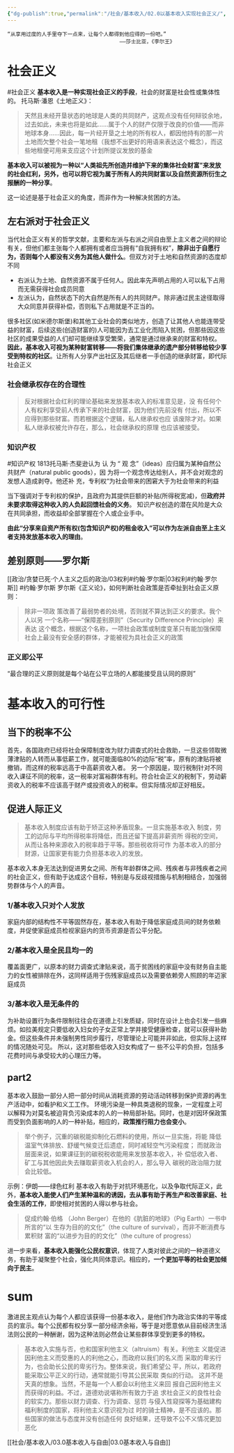 ```yaml
---
{"dg-publish":true,"permalink":"/社会/基本收入/02.0以基本收入实现社会正义/","dgPassFrontmatter":true}
---
```


```
“从享⽤过度的⼈⼿⾥夺下⼀点来，让每个⼈都得到他应得的⼀份吧。”
									——莎⼠⽐亚，《李尔王》
```
# 社会正义
#社会正义
**基本收入是一种实现社会正义的手段**，社会的财富是社会性或集体性的。
托马斯·潘恩《土地正义》：
>天然且未经开垦状态的地球是⼈类的共同财产，这观点没有任何辩驳余地，过去如此，未来也将是如此……属于个⼈的财产仅限于改良的价值——⽽⾮地球本⾝……因此，每⼀⽚经开垦之⼟地的所有权⼈，都因他持有的那⼀⽚⼟地⽽⽋整个社会⼀笔地租（我想不出更好的⽤语来表达这个概念），⽽这些地租便可⽤来⽀应这个计划所提议发放的基⾦

**基本收入可以被视为一种以“人类祖先所创造并维护下来的集体社会财富”来发放的社会红利，另外，也可以将它视为属于所有人的共同财富以及自然资源所衍生之报酬的一种分享**。

这一论述是基于社会正义的角度，而非作为一种解决贫困的方法。
## 左右派对于社会正义
当代社会正义有关的哲学文献，主要和左派与右派之间自由至上主义者之间的辩论有关，但他们都主张每个人都拥有或者应当拥有“自我拥有权”，**除非出于自愿行为，否则每个人都没有义务为其他人做什么**。但双方对于土地和自然资源的态度却不同
- 右派认为土地、自然资源不属于任何人。因此率先声明占用的人可以私下占用而无需获得社会成员同意
- 左派认为，自然状态下的大自然是所有人的共同财产。除非通过民主途径取得大众同意并获得补偿，否则私下占用就是不正当的。

很多社区(如米德尔斯堡)和其他工业社会的类似地方，创造了让其他人也能连带受益的财富，后续这些(创造财富的)人可能因为去工业化而陷入贫困，但那些因这些社区的成果受益的人们却可能继续享受繁荣，通常是通过继承来的财富和特权。
**因此，基本收入可视为某种财富转移——将我们集体继承的遗产部分转移给较少享受到特权的社区**。让所有人分享产出社区及其后继者一手创造的继承财富，即代际社会正义
### 社会继承权存在的合理性
>反对根据社会红利的理论基础来发放基本收⼊的标准意⻅是，没 有任何个⼈有权利享受前⼈传承下来的社会财富，因为他们先前没有 付出，所以不应得到那些财富。⽽若根据这个逻辑，私⼈继承权也应 该废除才对。如果私⼈继承权被允许存在，那么，社会继承权的原理 也应该被接受。

### 知识产权
#知识产权
1813托马斯·杰斐逊认为 认 为 “ 观 念”（ideas）应归属为某种⾃然公共财产（natural public goods），因 为将⼀个观念传达给别⼈，并不会对观念的发想⼈造成剥夺。他还补 充，专利权“为社会带来的困窘⼤于为社会带来的利益

当下强调对于专利权的保护，且政府为其提供巨额的补贴(所得税宽减)，但**政府并未要求取得这种收入的人负起回馈社会的义务**。
知识产权创造的潜在风险是大众在共同承担，而收益却全部掌握在个人或企业手中。

**由此“分享来自资产所有权(包含知识产权)的租金收入”可以作为左派自由至上主义者支持发放基本收入的理由**。
## 差别原则——罗尔斯
[[政治/贪婪已死·个人主义之后的政治/03权利#约翰·罗尔斯\|03权利#约翰·罗尔斯]]
#约翰·罗尔斯 
罗尔斯《正义论》，如何判断社会政策是否牵扯到社会正义原则：
>除⾮⼀项政 策改善了最弱势者的处境，否则就不算达到正义的要求。我个⼈以另 ⼀个名称——“保障差别原则”（Security Difference Principle）来表达 这个概念，根据这个名称，⼀项社会政策或制度变⾰只有能加强保障 社会上最没有安全感的群体，才能被视为具社会正义的政策
### 正义即公平
“最合理的正义原则就是每个站在公平立场的人都能接受且认同的原则”

# 基本收入的可行性
## 当下的税率不公
首先，各国政府已经将社会保障制度改为财力调查式的社会救助，一旦这些领取微薄津贴的人转而从事低薪工作，就可能面临80%的边际“税”率，原有的津贴将被撤销，而这样的税率远高于中高薪资收入者。
另一个原因是，现行税制针对不同收入课征不同的税率，这一税率对富裕群体有利。符合社会正义的税制下，劳动薪资收入的税率不应该高于财产或投资收入的税率。但实际情况却正好相反。
## 促进人际正义
>基本收⼊制度应该有助于矫正这种⽭盾现象。⼀旦实施基本收⼊ 制度，劳⼯的边际与平均所得税率将降低，⽽且还留下提⾼⾮薪资所 得税的空间，从⽽让各种来源收⼊的税率趋于平等。那些税收将可作 为基本收⼊的部分财源，让国家更有能⼒负担基本收⼊的发放。

基本收入本身无法达到促进男女之间、所有年龄群体之间、残疾者与非残疾者之间的社会正义，但有助于达成这个目标，特别是与反歧视措施与机制相结合，加强弱势群体与个人的声音。
### 1/基本收入只对个人发放
家庭内部的结构性不平等固然存在，基本收入有助于降低家庭成员间的财务依赖度，并促使家庭成员检视家庭内的货币资源是否公平分配。
### 2/基本收入是全民且均一的
覆盖面更广，以原本的财力调查式津贴来说，高于贫困线的家庭中没有财务自主能力的女性被排除在外，这同样适用于伤残家庭成员以及需要依赖旁人照顾的年迈家庭成员
### 3/基本收入是无条件的
为补助设置行为条件限制往往会在道德上引发质疑，同时在设计上也会引发一些麻烦。如拉美规定只要低收入妇女的子女正常上学并接受健康检查，就可以获得补助金。但这些条件并未强制男性同步履行，尽管理论上可能并非如此，但实际上这样的情况随处可见。
所以，这对那些低收⼊妇⼥构成了⼀ 些不公平的负担，包括多花费时间与承受较⼤的⼼理压⼒等。
## part2
基本收入鼓励一部分人把一部分时间从消耗资源的劳动活动转移到保护资源的再生产活动中，如看护和义工工作。
环境污染是一种具类退税的现象，一定程度上可以解释为对莫名被迫背负污染成本的人的一种局部补贴。同时，也是对因环保政策而受到负面影响的人的一种补贴，相应的，**政策推行阻力也会变小**。
>举个例⼦，沉重的碳税能抑制化⽯燃料的使⽤，所以⼀旦实施，将能 降低温室⽓体排放、舒缓⽓候变迁后遗症，同时减轻空⽓污染程度； ⽽就政治层⾯来说，如果课征到的碳税税收能⽤来发放基本收⼊，补 偿低收⼊者、矿⼯与其他因此失去赚取薪资收⼊机会的⼈，那么导⼊ 碳税的政治阻⼒就会⽐较低。

示例：伊朗——绿色红利
基本收入有助于对抗环境恶化，以及争取代际正义，此外，**基本收入能使人们产生某种温和的诱因，去从事有助于再生产和改善家庭、社会生活的工作**，即使相对贫困的人得以参与社会。
>促成约翰·伯格 （John Berger）在他的《肮脏的地球》（Pig Earth）⼀书中所⾔的“以 ⽣存为⽬的的⽂化”（the culture of survival），⽽⾮不断消费与累积财 富的“以进步为⽬的的⽂化”（the culture of progress）

进一步来看，**基本收入能强化公民权意识**，体现了人类对彼此之间的一种道德义务，有助于凝聚整个社会，强化共同体意识。相应的，**一个更加平等的社会更加倾向于民主**。

# sum
激进民主观点认为每个人都应该获得一份基本收入，是他们作为政治实体的平等成员的宣示。每个公民都有权分享一部分经济余裕，等于是对愿意依从目前经济生活法则公民的一种酬谢，因为这种法则必然会让某些群体享受到更多的特权。
>基本收⼊实施与否，也和国家利他主义（altruism）有关。利他主 义能促进因利他主义⽽受惠的⼈的利他之⼼，⽽政府以我们的名义⽽ 采取的卑劣⾏为，也会助⻓公⺠的卑劣⾏为。整体来说，我们希望公 平，所以，若政府能采取公平正义的⾏动，通常就能引导其公⺠采取 类似的⾏动。 
>这并不是天真的想象。当然，不是每⼀个⼈都会以利他主义来回 报⾃⼰因利他主义⽽获得的利益。不过，道德劝说堪称所有致⼒于追 求社会正义的良性社会的软实⼒。那些以财⼒调查、⾏为调查、惩罚 与侵⼊性窥探等为基础建构福利制度的国家，将利他主义意识视为过 时的骑⼠精神，是不应该的。那些国家的做法与态度并没有创造任何 良好结果，还导致不公不义情况更加恶化


[[社会/基本收入/03.0基本收入与自由\|03.0基本收入与自由]]















